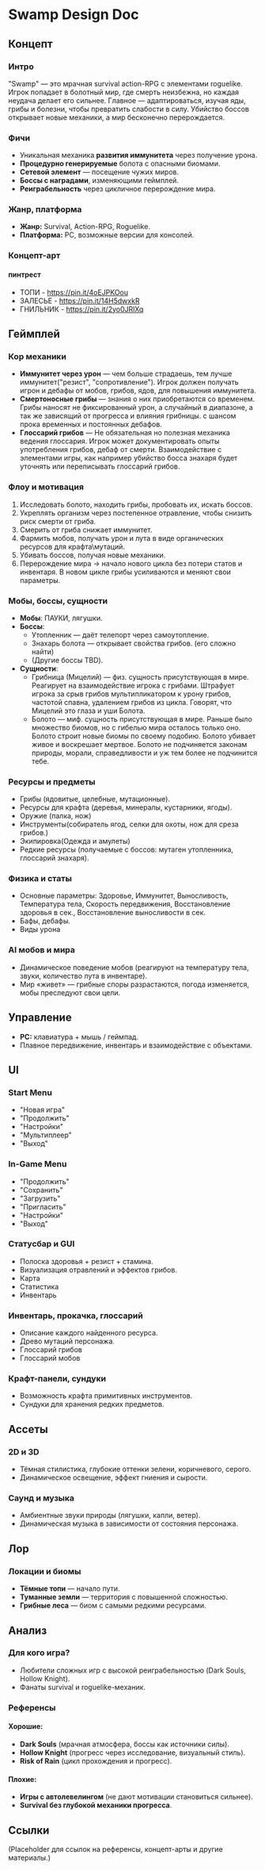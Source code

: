 # **Swamp Design Doc**

## **Концепт**

### **Интро**
"Swamp" — это мрачная survival action-RPG с элементами roguelike. Игрок попадает в болотный мир, где смерть неизбежна, но каждая неудача делает его сильнее. Главное — адаптироваться, изучая яды, грибы и болезни, чтобы превратить слабости в силу. Убийство боссов открывает новые механики, а мир бесконечно перерождается.

### **Фичи**
- Уникальная механика **развития иммунитета** через получение урона.
- **Процедурно генерируемые** болота с опасными биомами.
- **Сетевой элемент** — посещение чужих миров.
- **Боссы с наградами**, изменяющими геймплей.
- **Реиграбельность** через цикличное перерождение мира.

### **Жанр, платформа**
- **Жанр:** Survival, Action-RPG, Roguelike.
- **Платформа:** PC, возможные версии для консолей.

### **Концепт-арт**
#### **пинтрест**
- ТОПИ - https://pin.it/4oEJPKOou
- ЗАЛЕСЬЕ - https://pin.it/14H5dwxkR
- ГНИЛЬНИК - https://pin.it/2yo0JRlXq




## **Геймплей**

### **Кор механики**
- **Иммунитет через урон** — чем больше страдаешь, тем лучше иммунитет("резист", "сопротивление"). Игрок должен получать игрон и дебафы от мобов, грибов, ядов, для повышения иммунитета.
- **Смертоносные грибы** — знания о них приобретаются со временем. Грибы наносят не фиксированный урон, а случайный в диапазоне, а так же зависящий от прогресса и влияния грибницы. с шансом прока временных и постоянных дебафов. 
- **Глоссарий грибов** — Не обязательная но полезная механика ведения глоссария. Игрок может документировать опыты употребления грибов, дебаф от смерти. Взаимодействие с элементами игры, как например убийство босса знахаря будет уточнять или переписывать глоссарий грибов. 

### **Флоу и мотивация**
1. Исследовать болото, находить грибы, пробовать их, искать боссов.
2. Укреплять организм через постепенное отравление, чтобы снизить риск смерти от гриба.
3. Смерить от гриба снижает иммунитет.
4. Фармить мобов, получать урон и лута в виде органических ресурсов для крафта\мутаций.
5. Убивать боссов, получая новые механики.
6. Перерождение мира → начало нового цикла без потери статов и инвентаря. В новом цикле грибы усиливаются и меняют свои параметры.

### **Мобы, боссы, сущности**
- **Мобы**: ПАУКИ, лягушки.
- **Боссы**:
  - Утопленник — даёт телепорт через самоутопление.
  - Знахарь болота — открывает свойства грибов. (его сложно найти)
  - (Другие боссы TBD). 
- **Сущности**:
  - Грибница (Мицелий) — физ. сущность присутствующая в мире. Реагирует на взаимодействие игрока с грибами. Штрафует игрока за срыв грибов мультипликатором к урону грибов, частотой спавна, удалением грибов из цикла. Говорят, что Мицелий это глаза и уши Болота. 
  - Болото — миф. сущность присутствующая в мире. Раньше было множество биомов, но с гибелью мира осталось только оно. Болото строит новые биомы по своему подобию. Болото убивает живое и воскрешает мертвое. Болото не подчиняется законам природы, морали, справедливости и уж тем более не подчинится тебе. 

### **Ресурсы и предметы**
- Грибы (ядовитые, целебные, мутационные).
- Ресурсы для крафта (деревья, минералы, кустарники, ягоды).
- Оружие (палка, нож)
- Инструменты(собиратель ягод, селки для охоты, нож для среза грибов.)
- Экипировка(Одежда и амулеты)
- Редкие ресурсы (получаемые с боссов: мутаген утопленника, глоссарий знахаря).

### **Физика и статы**
- Основные параметры: Здоровье, Иммунитет, Выносливость, Температура тела, Скорость передвижения, Восстановление здоровья в сек., Восстановление выносливости в сек. 
- Бафы, дебафы. 
- Виды урона

### **AI мобов и мира**
- Динамическое поведение мобов (реагируют на температуру тела, звуки, количество лута в инвентаре).
- Мир «живет» — грибные споры разрастаются, погода изменяется, мобы преследуют свои цели.





## **Управление**
- **PC:** клавиатура + мышь / геймпад.
- Плавное передвижение, инвентарь и взаимодействие с объектами.



## **UI**

### **Start Menu**
- "Новая игра"
- "Продолжить"
- "Настройки"
- "Мультиплеер"
- "Выход"

### **In-Game Menu**
- "Продолжить"
- "Сохранить"
- "Загрузить"
- "Пригласить"
- "Настройки"
- "Выход"

### **Статусбар и GUI**
- Полоска здоровья + резист + стамина.
- Визуализация отравлений и эффектов грибов.
- Карта
- Статистика
- Инвентарь

### **Инвентарь, прокачка, глоссарий**
- Описание каждого найденного ресурса.
- Древо мутаций персонажа.
- Глоссарий грибов
- Глоссарий мобов

### **Крафт-панели, сундуки**
- Возможность крафта примитивных инструментов.
- Сундуки для хранения редких предметов.





## **Ассеты**

### **2D и 3D**
- Тёмная стилистика, глубокие оттенки зелени, коричневого, серого.
- Динамическое освещение, эффект гниения и сырости.

### **Саунд и музыка**
- Амбиентные звуки природы (лягушки, капли, ветер).
- Динамическая музыка в зависимости от состояния персонажа.





## **Лор**

### **Локации и биомы**
- **Тёмные топи** — начало пути.
- **Туманные земли** — территория с повышенной сложностью.
- **Грибные леса** — биом с самыми редкими ресурсами.





## **Анализ**

### **Для кого игра?**
- Любители сложных игр с высокой реиграбельностью (Dark Souls, Hollow Knight).
- Фанаты survival и roguelike-механик.

### **Референсы**
#### **Хорошие:**
- **Dark Souls** (мрачная атмосфера, боссы как источники силы).
- **Hollow Knight** (прогресс через исследование, визуальный стиль).
- **Risk of Rain** (цикл прохождения и прогресс).

#### **Плохие:**
- **Игры с автолевелингом** (не дают мотивации становиться сильнее).
- **Survival без глубокой механики прогресса**.




## **Ссылки**
(Placeholder для ссылок на референсы, концепт-арты и другие материалы.)

